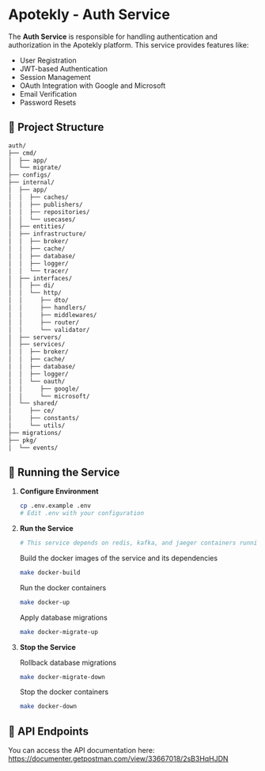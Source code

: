 # Apotekly - Auth Service

The **Auth Service** is responsible for handling authentication and authorization in the Apotekly platform. This service provides features like:

- User Registration
- JWT-based Authentication
- Session Management
- OAuth Integration with Google and Microsoft
- Email Verification
- Password Resets

## 📂 Project Structure

```bash
auth/
├── cmd/
│  ├── app/
│  └── migrate/
├── configs/
├── internal/
│  ├── app/
│  │  ├── caches/
│  │  ├── publishers/
│  │  ├── repositories/
│  │  └── usecases/
│  ├── entities/
│  ├── infrastructure/
│  │  ├── broker/
│  │  ├── cache/
│  │  ├── database/
│  │  ├── logger/
│  │  └── tracer/
│  ├── interfaces/
│  │  ├── di/
│  │  └── http/
│  │     ├── dto/
│  │     ├── handlers/
│  │     ├── middlewares/
│  │     ├── router/
│  │     └── validator/
│  ├── servers/
│  ├── services/
│  │  ├── broker/
│  │  ├── cache/
│  │  ├── database/
│  │  ├── logger/
│  │  └── oauth/
│  │     ├── google/
│  │     └── microsoft/
│  └── shared/
│     ├── ce/
│     ├── constants/
│     └── utils/
├── migrations/
├── pkg/
│  └── events/
```

## 🚀 Running the Service

1. **Configure Environment**

   ```bash
   cp .env.example .env
   # Edit .env with your configuration
   ```

2. **Run the Service**

   ```bash
   # This service depends on redis, kafka, and jaeger containers running, and its kafka topics registered.
   ```

   Build the docker images of the service and its dependencies

   ```bash
   make docker-build
   ```

   Run the docker containers

   ```bash
   make docker-up
   ```

   Apply database migrations

   ```bash
   make docker-migrate-up
   ```

3. **Stop the Service**

   Rollback database migrations

   ```bash
   make docker-migrate-down
   ```

   Stop the docker containers

   ```bash
   make docker-down
   ```

## 📖 API Endpoints

You can access the API documentation here: https://documenter.getpostman.com/view/33667018/2sB3HqHJDN
